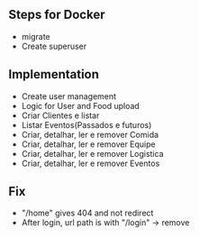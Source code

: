## Steps for Docker
- migrate
- Create superuser

## Implementation
- Create user management
- Logic for User and Food upload
- Criar Clientes e listar
- Listar Eventos(Passados e futuros)
- Criar, detalhar, ler e remover Comida
- Criar, detalhar, ler e remover Equipe
- Criar, detalhar, ler e remover Logistica
- Criar, detalhar, ler e remover Eventos

## Fix
- "/home" gives 404 and not redirect
- After login, url path is with "/login" -> remove


